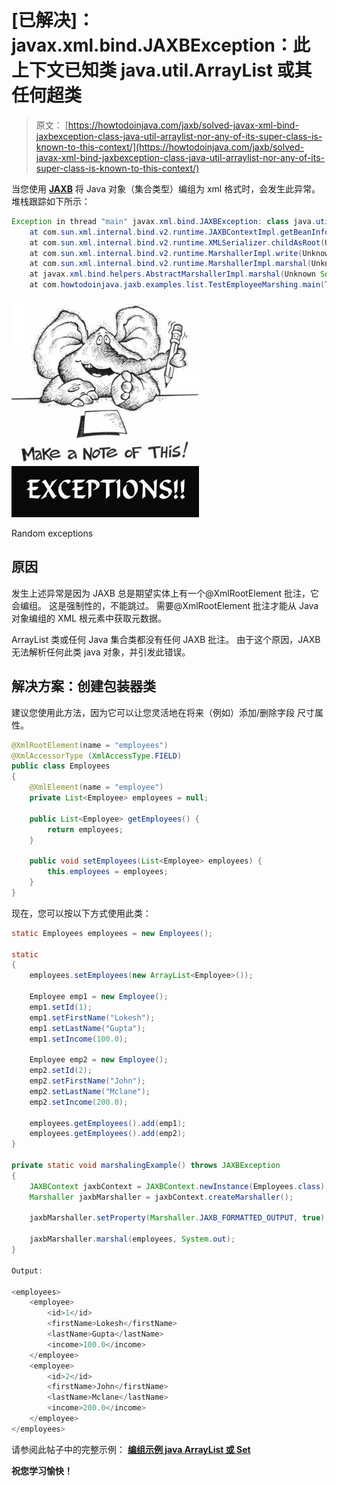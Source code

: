 # [已解决]：javax.xml.bind.JAXBException：此上下文已知类 java.util.ArrayList 或其任何超类

> 原文： [https://howtodoinjava.com/jaxb/solved-javax-xml-bind-jaxbexception-class-java-util-arraylist-nor-any-of-its-super-class-is-known-to-this-context/](https://howtodoinjava.com/jaxb/solved-javax-xml-bind-jaxbexception-class-java-util-arraylist-nor-any-of-its-super-class-is-known-to-this-context/)

当您使用 [**JAXB**](//howtodoinjava.com/category/frameworks/jaxb/ "JAXB tutorials") 将 Java 对象（集合类型）编组为 xml 格式时，会发生此异常。 堆栈跟踪如下所示：

```java
Exception in thread "main" javax.xml.bind.JAXBException: class java.util.ArrayList nor any of its super class is known to this context.
	at com.sun.xml.internal.bind.v2.runtime.JAXBContextImpl.getBeanInfo(Unknown Source)
	at com.sun.xml.internal.bind.v2.runtime.XMLSerializer.childAsRoot(Unknown Source)
	at com.sun.xml.internal.bind.v2.runtime.MarshallerImpl.write(Unknown Source)
	at com.sun.xml.internal.bind.v2.runtime.MarshallerImpl.marshal(Unknown Source)
	at javax.xml.bind.helpers.AbstractMarshallerImpl.marshal(Unknown Source)
	at com.howtodoinjava.jaxb.examples.list.TestEmployeeMarshing.main(TestEmployeeMarshing.java:58)

```

![Random exceptions](img/bfcee52d8f51b09dd5024f261008e635.png)

Random exceptions



## 原因

发生上述异常是因为 JAXB 总是期望实体上有一个@XmlRootElement 批注，它会编组。 这是强制性的，不能跳过。 需要@XmlRootElement 批注才能从 Java 对象编组的 XML 根元素中获取元数据。

ArrayList 类或任何 Java 集合类都没有任何 JAXB 批注。 由于这个原因，JAXB 无法解析任何此类 java 对象，并引发此错误。

## 解决方案：创建包装器类

建议您使用此方法，因为它可以让您灵活地在将来（例如）添加/删除字段 尺寸属性。

```java
@XmlRootElement(name = "employees")
@XmlAccessorType (XmlAccessType.FIELD)
public class Employees 
{
	@XmlElement(name = "employee")
	private List<Employee> employees = null;

	public List<Employee> getEmployees() {
		return employees;
	}

	public void setEmployees(List<Employee> employees) {
		this.employees = employees;
	}
}

```

现在，您可以按以下方式使用此类：

```java
static Employees employees = new Employees();

static 
{
	employees.setEmployees(new ArrayList<Employee>());

	Employee emp1 = new Employee();
	emp1.setId(1);
	emp1.setFirstName("Lokesh");
	emp1.setLastName("Gupta");
	emp1.setIncome(100.0);

	Employee emp2 = new Employee();
	emp2.setId(2);
	emp2.setFirstName("John");
	emp2.setLastName("Mclane");
	emp2.setIncome(200.0);

	employees.getEmployees().add(emp1);
	employees.getEmployees().add(emp2);
}

private static void marshalingExample() throws JAXBException
{
	JAXBContext jaxbContext = JAXBContext.newInstance(Employees.class);
	Marshaller jaxbMarshaller = jaxbContext.createMarshaller();

	jaxbMarshaller.setProperty(Marshaller.JAXB_FORMATTED_OUTPUT, true);

	jaxbMarshaller.marshal(employees, System.out);
}

Output:

<employees>
    <employee>
        <id>1</id>
        <firstName>Lokesh</firstName>
        <lastName>Gupta</lastName>
        <income>100.0</income>
    </employee>
    <employee>
        <id>2</id>
        <firstName>John</firstName>
        <lastName>Mclane</lastName>
        <income>200.0</income>
    </employee>
</employees>

```

请参阅此帖子中的完整示例： [**编组示例 java ArrayList 或 Set**](//howtodoinjava.com/jaxb/jaxb-exmaple-marshalling-and-unmarshalling-list-or-set-of-objects/ "JAXB exmaple: Marshalling and Unmarshalling list or set of objects")

**祝您学习愉快！**